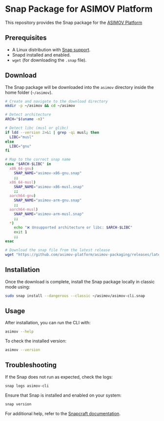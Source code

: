 # Snap Package for ASIMOV Platform

This repository provides the Snap package for the [ASIMOV Platform]

## **Prerequisites**

- A Linux distribution with [Snap support](https://snapcraft.io/docs/installing-snapd).
- Snapd installed and enabled.
- `wget` (for downloading the `.snap` file).

## **Download**

The Snap package will be downloaded into the `asimov` directory inside the home folder (`~/asimov`).

```bash
# Create and navigate to the download directory
mkdir -p ~/asimov && cd ~/asimov

# Detect architecture
ARCH="$(uname -m)"

# Detect libc (musl or glibc)
if ldd --version 2>&1 | grep -qi musl; then
  LIBC="musl"
else
  LIBC="gnu"
fi

# Map to the correct snap name
case "$ARCH-$LIBC" in
  x86_64-gnu)
    SNAP_NAME="asimov-x86-gnu.snap"
    ;;
  x86_64-musl)
    SNAP_NAME="asimov-x86-musl.snap"
    ;;
  aarch64-gnu)
    SNAP_NAME="asimov-arm-gnu.snap"
    ;;
  aarch64-musl)
    SNAP_NAME="asimov-arm-musl.snap"
    ;;
  *)
    echo "❌ Unsupported architecture or libc: $ARCH-$LIBC"
    exit 1
    ;;
esac

# Download the snap file from the latest release
wget "https://github.com/asimov-platform/asimov-packaging/releases/latest/download/$SNAP_NAME" -O asimov-cli.snap
```

## Installation

Once the download is complete, install the Snap package locally in classic mode using:

```bash
sudo snap install --dangerous --classic ~/asimov/asimov-cli.snap
```

## Usage

After installation, you can run the CLI with:

```bash
asimov --help
```

To check the installed version:

```bash
asimov --version
```

## Troubleshooting

If the Snap does not run as expected, check the logs:

```bash
snap logs asimov-cli
```

Ensure that Snap is installed and enabled on your system:

```bash
snap version
```

For additional help, refer to the [Snapcraft documentation](https://snapcraft.io/docs).

[ASIMOV Platform]: https://github.com/asimov-platform
[asimov-cli]: https://github.com/asimov-platform/asimov-cli
